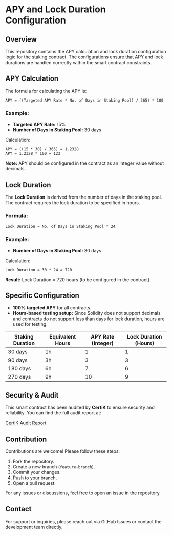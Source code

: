 # APY and Lock Duration Configuration

## Overview

This repository contains the APY calculation and lock duration configuration logic for the staking contract. The configurations ensure that APY and lock durations are handled correctly within the smart contract constraints.

## APY Calculation

The formula for calculating the APY is:

```
APY = ((Targeted APY Rate * No. of Days in Staking Pool) / 365) * 100
```

### Example:

- **Targeted APY Rate:** 15%
- **Number of Days in Staking Pool:** 30 days

Calculation:

```
APY = ((15 * 30) / 365) = 1.2328
APY = 1.2328 * 100 = 123
```

**Note:** APY should be configured in the contract as an integer value without decimals.

## Lock Duration

The **Lock Duration** is derived from the number of days in the staking pool. The contract requires the lock duration to be specified in hours.

### Formula:

```
Lock Duration = No. of Days in Staking Pool * 24
```

### Example:

- **Number of Days in Staking Pool:** 30 days

Calculation:

```
Lock Duration = 30 * 24 = 720
```

**Result:** Lock Duration = 720 hours (to be configured in the contract).

## Specific Configuration

- **100% targeted APY** for all contracts.
- **Hours-based testing setup:** Since Solidity does not support decimals and contracts do not support less than days for lock duration, hours are used for testing.

| Staking Duration | Equivalent Hours | APY Rate (Integer) | Lock Duration (Hours) |
| ---------------- | ---------------- | ------------------ | --------------------- |
| 30 days          | 1h               | 1                  | 1                     |
| 90 days          | 3h               | 3                  | 3                     |
| 180 days         | 6h               | 7                  | 6                     |
| 270 days         | 9h               | 10                 | 9                     |

## Security & Audit

This smart contract has been audited by **CertiK** to ensure security and reliability. You can find the full audit report at:

[CertiK Audit Report](https://skynet.certik.com/projects/klink-finance?auditId=Klink%20Finance#code-security)


## Contribution

Contributions are welcome! Please follow these steps:

1. Fork the repository.
2. Create a new branch (`feature-branch`).
3. Commit your changes.
4. Push to your branch.
5. Open a pull request.

For any issues or discussions, feel free to open an issue in the repository.

## Contact

For support or inquiries, please reach out via GitHub Issues or contact the development team directly.

